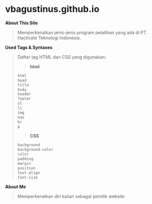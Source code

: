 # vbagustinus.github.io

**About This Site**
> Memperkenalkan jenis-jenis program pelatihan yang ada di PT. Hactivate Teknologi Indonesia.

**Used Tags & Syntaxes**
> Daftar tag HTML dan CSS yang digunakan:
>
> > **html**
>
> ```html
> html
> head
> title
> body
> header
> footer
> ul
> li
> img
> nav
> br
> p
> ```
>
> > **CSS**
>
> ```css
> background
> background-color
> color
> padding
> margin
> position
> text-align
> font-size
> ```

**About Me**
> Memperkenalkan diri kalian sebagai pemilik website
